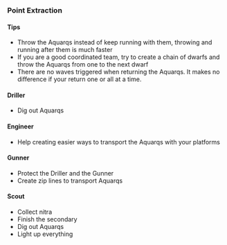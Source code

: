<h3 id="extraction">Point Extraction</h3>

<Accordion>

#### Tips

- Throw the Aquarqs instead of keep running with them, throwing and running after them is much faster
- If you are a good coordinated team, try to create a chain of dwarfs and throw the Aquarqs from one to the next dwarf
- There are no waves triggered when returning the Aquarqs. It makes no difference if your return one or all at a time.

<ClassHighlight name="driller">

#### <ClassIcon name="driller" /><span class="align-middle">Driller</span>

- Dig out Aquarqs

</ClassHighlight>
<ClassHighlight name="engineer">

#### <ClassIcon name="engineer" /><span class="align-middle">Engineer</span>

- Help creating easier ways to transport the Aquarqs with your platforms

</ClassHighlight>
<ClassHighlight name="gunner">

#### <ClassIcon name="gunner" /><span class="align-middle">Gunner</span>

- Protect the Driller and the Gunner
- Create zip lines to transport Aquarqs

</ClassHighlight>
<ClassHighlight name="scout">

#### <ClassIcon name="scout" /><span class="align-middle">Scout</span>

- Collect nitra
- Finish the secondary
- Dig out Aquarqs
- Light up everything

</ClassHighlight>
</Accordion>
